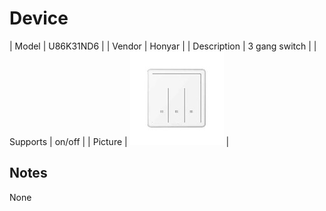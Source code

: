 
# Device

| Model | U86K31ND6  |
| Vendor  | Honyar  |
| Description | 3 gang switch  |
| Supports | on/off |
| Picture | ![../images/devices/U86K31ND6.jpg](../images/devices/U86K31ND6.jpg) |

## Notes

None
